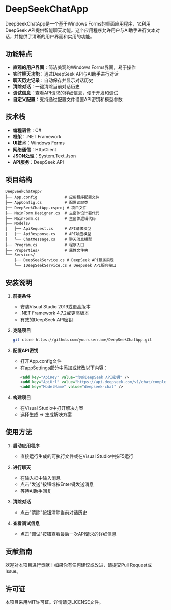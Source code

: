 # DeepSeekChatApp

DeepSeekChatApp是一个基于Windows Forms的桌面应用程序，它利用DeepSeek API提供智能聊天功能。这个应用程序允许用户与AI助手进行文本对话，并提供了清晰的用户界面和实用的功能。

## 功能特点

- **直观的用户界面**：简洁美观的Windows Forms界面，易于操作
- **实时聊天功能**：通过DeepSeek API与AI助手进行对话
- **聊天历史记录**：自动保存并显示对话历史
- **清除对话**：一键清除当前对话历史
- **调试信息**：查看API请求的详细信息，便于开发和调试
- **自定义配置**：支持通过配置文件设置API密钥和模型参数

## 技术栈

- **编程语言**：C#
- **框架**：.NET Framework
- **UI技术**：Windows Forms
- **网络通信**：HttpClient
- **JSON处理**：System.Text.Json
- **API服务**：DeepSeek API

## 项目结构

```
DeepSeekChatApp/
├── App.config            # 应用程序配置文件
├── AppConfig.cs          # 配置读取类
├── DeepSeekChatApp.csproj # 项目文件
├── MainForm.Designer.cs  # 主窗体设计器代码
├── MainForm.cs           # 主窗体逻辑代码
├── Models/
│   ├── ApiRequest.cs     # API请求模型
│   ├── ApiResponse.cs    # API响应模型
│   └── ChatMessage.cs    # 聊天消息模型
├── Program.cs            # 程序入口
├── Properties/           # 属性文件夹
└── Services/
    ├── DeepSeekService.cs # DeepSeek API服务实现
    └── IDeepSeekService.cs # DeepSeek API服务接口
```

## 安装说明

1. **前提条件**
   - 安装Visual Studio 2019或更高版本
   - .NET Framework 4.7.2或更高版本
   - 有效的DeepSeek API密钥

2. **克隆项目**
   ```bash
   git clone https://github.com/yourusername/DeepSeekChatApp.git
   ```

3. **配置API密钥**
   - 打开App.config文件
   - 在appSettings部分中添加或修改以下内容：
     ```xml
     <add key="ApiKey" value="你的DeepSeek API密钥" />
     <add key="ApiUrl" value="https://api.deepseek.com/v1/chat/completions" />
     <add key="ModelName" value="deepseek-chat" />
     ```

4. **构建项目**
   - 在Visual Studio中打开解决方案
   - 选择生成 -> 生成解决方案

## 使用方法

1. **启动应用程序**
   - 直接运行生成的可执行文件或在Visual Studio中按F5运行

2. **进行聊天**
   - 在输入框中输入消息
   - 点击"发送"按钮或按Enter键发送消息
   - 等待AI助手回复

3. **清除对话**
   - 点击"清除"按钮清除当前对话历史

4. **查看调试信息**
   - 点击"调试"按钮查看最后一次API请求的详细信息

## 贡献指南

欢迎对本项目进行贡献！如果你有任何建议或改进，请提交Pull Request或Issue。

## 许可证

本项目采用MIT许可证。详情请见LICENSE文件。